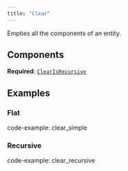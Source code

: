 ```yaml
---
title: "Clear"
---
```


Empties all the components of an entity.

## Components

**Required**: [`ClearIsRecursive`](../components/clear_is_recursive.md)

## Examples

### Flat

code-example: clear_simple

### Recursive

code-example: clear_recursive

